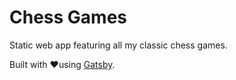 # Chess Games

Static web app featuring all my classic chess games.

Built with :heart:using [Gatsby](https://www.gatsbyjs.org/).